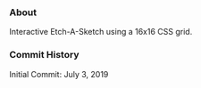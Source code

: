 ### About

Interactive Etch-A-Sketch using a 16x16 CSS grid.

### Commit History

Initial Commit: July 3, 2019

